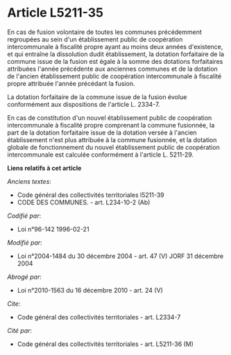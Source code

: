 # Article L5211-35

En cas de fusion volontaire de toutes les communes précédemment regroupées au sein d'un établissement public de coopération
intercommunale à fiscalité propre ayant au moins deux années d'existence, et qui entraîne la dissolution dudit établissement,
la dotation forfaitaire de la commune issue de la fusion est égale à la somme des dotations forfaitaires attribuées l'année
précédente aux anciennes communes et de la dotation de l'ancien établissement public de coopération intercommunale à
fiscalité propre attribuée l'année précédant la fusion. 

La dotation forfaitaire de la commune issue de la fusion évolue conformément aux dispositions de l'article L. 2334-7. 

En cas de constitution d'un nouvel établissement public de coopération intercommunale à fiscalité propre comprenant la
commune fusionnée, la part de la dotation forfaitaire issue de la dotation versée à l'ancien établissement n'est plus
attribuée à la commune fusionnée, et la dotation globale de fonctionnement du nouvel établissement public de coopération
intercommunale est calculée conformément à l'article L. 5211-29.

**Liens relatifs à cet article**

_Anciens textes_:

  - Code général des collectivités territoriales l5211-39
  - CODE DES COMMUNES. - art. L234-10-2 (Ab)

_Codifié par_:

  - Loi n°96-142 1996-02-21

_Modifié par_:

  - Loi n°2004-1484 du 30 décembre 2004 - art. 47 (V) JORF 31 décembre 2004

_Abrogé par_:

  - Loi n°2010-1563 du 16 décembre 2010 - art. 24 (V)

_Cite_:

  - Code général des collectivités territoriales - art. L2334-7

_Cité par_:

  - Code général des collectivités territoriales - art. L5211-36 (M)
